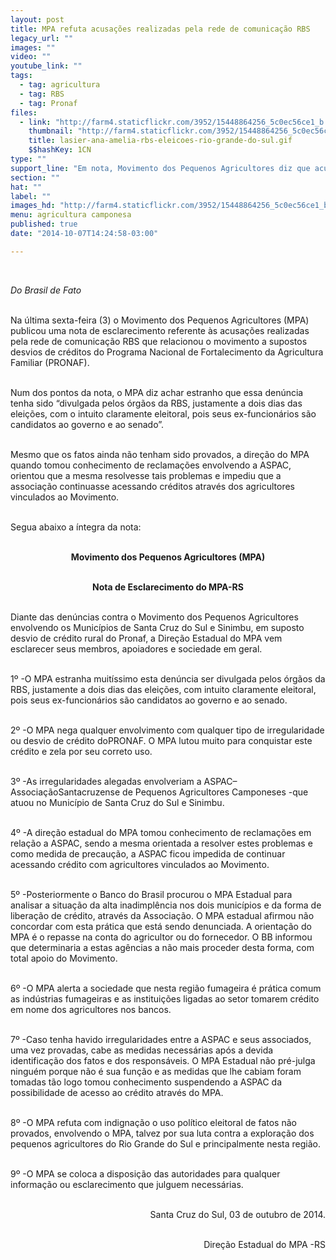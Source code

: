 ```yaml
---
layout: post
title: MPA refuta acusações realizadas pela rede de comunicação RBS
legacy_url: ""
images: ""
video: ""
youtube_link: ""
tags:
  - tag: agricultura
  - tag: RBS
  - tag: Pronaf
files:
  - link: "http://farm4.staticflickr.com/3952/15448864256_5c0ec56ce1_b.jpg"
    thumbnail: "http://farm4.staticflickr.com/3952/15448864256_5c0ec56ce1_t.jpg"
    title: lasier-ana-amelia-rbs-eleicoes-rio-grande-do-sul.gif
    $$hashKey: 1CN
type: ""
support_line: "Em nota, Movimento dos Pequenos Agricultores diz que acusações a supostos desvios de créditos do Pronaf tem intuito “claramente eleitoral”."
section: ""
hat: ""
label: ""
images_hd: "http://farm4.staticflickr.com/3952/15448864256_5c0ec56ce1_b.jpg"
menu: agricultura camponesa
published: true
date: "2014-10-07T14:24:58-03:00"

---
```

<p>&nbsp;</p>

<p><em>Do Brasil de Fato</em></p>

<p><br />
Na &uacute;ltima sexta-feira (3) o Movimento dos Pequenos Agricultores (MPA) publicou uma nota de esclarecimento referente &agrave;s acusa&ccedil;&otilde;es realizadas pela rede de comunica&ccedil;&atilde;o RBS que relacionou o movimento a supostos desvios de cr&eacute;ditos do Programa Nacional de Fortalecimento da Agricultura Familiar (PRONAF).</p>

<p><br />
Num dos pontos da nota, o MPA diz achar estranho que essa den&uacute;ncia tenha sido &ldquo;divulgada pelos &oacute;rg&atilde;os da RBS, justamente a dois dias das elei&ccedil;&otilde;es, com o intuito claramente eleitoral, pois seus ex-funcion&aacute;rios s&atilde;o candidatos ao governo e ao senado&rdquo;.</p>

<p><br />
Mesmo que os fatos ainda n&atilde;o tenham sido provados, a dire&ccedil;&atilde;o do MPA quando tomou conhecimento de reclama&ccedil;&otilde;es envolvendo a ASPAC, orientou que a mesma resolvesse tais problemas e impediu que a associa&ccedil;&atilde;o continuasse acessando cr&eacute;ditos atrav&eacute;s dos agricultores vinculados ao Movimento.</p>

<p><br />
Segua abaixo a &iacute;ntegra da nota:</p>

<p style="text-align:center"><br />
<strong>Movimento dos Pequenos Agricultores (MPA)</strong></p>

<p style="text-align:center"><br />
<strong>Nota de Esclarecimento do MPA-RS</strong></p>

<p><br />
Diante das den&uacute;ncias contra o Movimento dos Pequenos Agricultores envolvendo os Munic&iacute;pios de Santa Cruz do Sul e Sinimbu, em suposto desvio de cr&eacute;dito rural do Pronaf, a Dire&ccedil;&atilde;o Estadual do MPA vem esclarecer seus membros, apoiadores e sociedade em geral.</p>

<p><br />
1&ordm; -O MPA estranha muit&iacute;ssimo esta den&uacute;ncia ser divulgada pelos &oacute;rg&atilde;os da RBS, justamente a dois dias das elei&ccedil;&otilde;es, com intuito claramente eleitoral, pois seus ex-funcion&aacute;rios s&atilde;o candidatos ao governo e ao senado.</p>

<p><br />
2&ordm; -O MPA nega qualquer envolvimento com qualquer tipo de irregularidade ou desvio de cr&eacute;dito doPRONAF. O MPA lutou muito para conquistar este cr&eacute;dito e zela por seu correto uso.</p>

<p><br />
3&ordm; -As irregularidades alegadas envolveriam a ASPAC&ndash;Associa&ccedil;&atilde;oSantacruzense de Pequenos Agricultores Camponeses -que atuou no Munic&iacute;pio de Santa Cruz do Sul e Sinimbu.</p>

<p><br />
4&ordm; -A dire&ccedil;&atilde;o estadual do MPA tomou conhecimento de reclama&ccedil;&otilde;es em rela&ccedil;&atilde;o a ASPAC, sendo a mesma orientada a resolver estes problemas e como medida de precau&ccedil;&atilde;o, a ASPAC ficou impedida de continuar acessando cr&eacute;dito com agricultores vinculados ao Movimento.</p>

<p><br />
5&ordm; -Posteriormente o Banco do Brasil procurou o MPA Estadual para analisar a situa&ccedil;&atilde;o da alta inadimpl&ecirc;ncia nos dois munic&iacute;pios e da forma de libera&ccedil;&atilde;o de cr&eacute;dito, atrav&eacute;s da Associa&ccedil;&atilde;o. O MPA estadual afirmou n&atilde;o concordar com esta pr&aacute;tica que est&aacute; sendo denunciada. A orienta&ccedil;&atilde;o do MPA &eacute; o repasse na conta do agricultor ou do fornecedor. O BB informou que determinaria a estas ag&ecirc;ncias a n&atilde;o mais proceder desta forma, com total apoio do Movimento.</p>

<p><br />
6&ordm; -O MPA alerta a sociedade que nesta regi&atilde;o fumageira &eacute; pr&aacute;tica comum as ind&uacute;strias fumageiras e as institui&ccedil;&otilde;es ligadas ao setor tomarem cr&eacute;dito em nome dos agricultores nos bancos.</p>

<p><br />
7&ordm; -Caso tenha havido irregularidades entre a ASPAC e seus associados, uma vez provadas, cabe as medidas necess&aacute;rias ap&oacute;s a devida identifica&ccedil;&atilde;o dos fatos e dos respons&aacute;veis. O MPA Estadual n&atilde;o pr&eacute;-julga ningu&eacute;m porque n&atilde;o &eacute; sua fun&ccedil;&atilde;o e as medidas que lhe cabiam foram tomadas t&atilde;o logo tomou conhecimento suspendendo a ASPAC da possibilidade de acesso ao cr&eacute;dito atrav&eacute;s do MPA.</p>

<p><br />
8&ordm; -O MPA refuta com indigna&ccedil;&atilde;o o uso pol&iacute;tico eleitoral de fatos n&atilde;o provados, envolvendo o MPA, talvez por sua luta contra a explora&ccedil;&atilde;o dos pequenos agricultores do Rio Grande do Sul e principalmente nesta regi&atilde;o.</p>

<p><br />
9&ordm; -O MPA se coloca a disposi&ccedil;&atilde;o das autoridades para qualquer informa&ccedil;&atilde;o ou esclarecimento que julguem necess&aacute;rias.</p>

<p style="text-align:right"><br />
Santa Cruz do Sul, 03 de outubro de 2014.</p>

<p style="text-align:right"><br />
Dire&ccedil;&atilde;o Estadual do MPA -RS</p>
